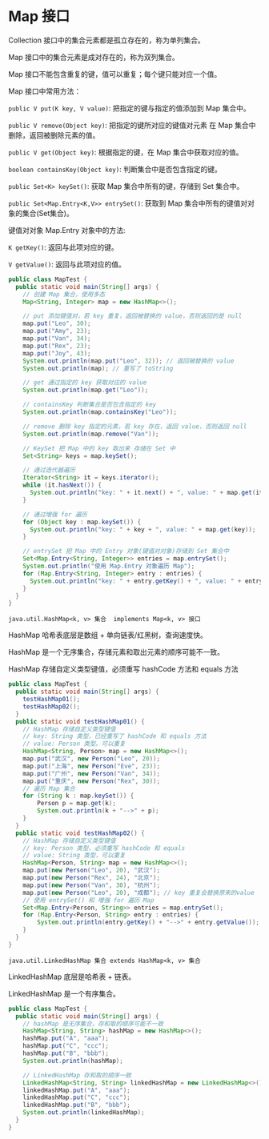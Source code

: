 # Map 接口

Collection 接口中的集合元素都是孤立存在的，称为单列集合。

Map 接口中的集合元素是成对存在的，称为双列集合。

Map 接口不能包含重复的键，值可以重复；每个键只能对应一个值。

Map 接口中常用方法：

`public V put(K key, V value)`:  把指定的键与指定的值添加到 Map 集合中。

`public V remove(Object key)`: 把指定的键所对应的键值对元素 在 Map 集合中删除，返回被删除元素的值。

`public V get(Object key)`: 根据指定的键，在 Map 集合中获取对应的值。

`boolean containsKey(Object key)`: 判断集合中是否包含指定的键。

`public Set<K> keySet()`: 获取 Map 集合中所有的键，存储到 Set 集合中。

`public Set<Map.Entry<K,V>> entrySet()`: 获取到 Map 集合中所有的键值对对象的集合(Set集合)。

键值对对象 Map.Entry 对象中的方法:

`K getKey()`: 返回与此项对应的键。

`V getValue()`: 返回与此项对应的值。

```java
public class MapTest {
  public static void main(String[] args) {
    // 创建 Map 集合，使用多态
    Map<String, Integer> map = new HashMap<>();

    // put 添加键值对，若 key 重复，返回被替换的 value，否则返回的是 null
    map.put("Leo", 30);
    map.put("Amy", 23);
    map.put("Van", 34);
    map.put("Rex", 23);
    map.put("Joy", 43);
    System.out.println(map.put("Leo", 32)); // 返回被替换的 value
    System.out.println(map); // 重写了 toString

    // get 通过指定的 key 获取对应的 value
    System.out.println(map.get("Leo"));

    // containsKey 判断集合是否包含指定的 key
    System.out.println(map.containsKey("Leo"));

    // remove 删除 key 指定的元素，若 key 存在，返回 value，否则返回 null
    System.out.println(map.remove("Van"));

    // KeySet 把 Map 中的 key 取出来 存储在 Set 中
    Set<String> keys = map.keySet();

    // 通过迭代器遍历
    Iterator<String> it = keys.iterator();
    while (it.hasNext()) {
      System.out.println("key: " + it.next() + ", value: " + map.get(it.next()));
    }

    // 通过增强 for 遍历
    for (Object key : map.keySet()) {
      System.out.println("key: " + key + ", value: " + map.get(key));
    }

    // entrySet 把 Map 中的 Entry 对象(键值对对象)存储到 Set 集合中
    Set<Map.Entry<String, Integer>> entries = map.entrySet();
    System.out.println("使用 Map.Entry 对象遍历 Map");
    for (Map.Entry<String, Integer> entry : entries) {
      System.out.println("key: " + entry.getKey() + ", value: " + entry.getValue());
    }
  }
}
```

`java.util.HashMap<k, v> 集合  implements Map<k, v> 接口`

HashMap 哈希表底层是数组 + 单向链表/红黑树，查询速度快。

HashMap 是一个无序集合，存储元素和取出元素的顺序可能不一致。

HashMap 存储自定义类型键值，必须重写 hashCode 方法和 equals 方法

```java
public class MapTest {
  public static void main(String[] args) {
    testHashMap01();
    testHashMap02();
  }
  public static void testHashMap01() {
    // HashMap 存储自定义类型键值
    // key: String 类型，已经重写了 hashCode 和 equals 方法
    // value: Person 类型。可以重复
    HashMap<String, Person> map = new HashMap<>();
    map.put("武汉", new Person("Leo", 20));
    map.put("上海", new Person("Eve", 23));
    map.put("广州", new Person("Van", 34));
    map.put("重庆", new Person("Rex", 30));
    // 遍历 Map 集合
    for (String k : map.keySet()) {
        Person p = map.get(k);
        System.out.println(k + "-->" + p);
    }
  }
  public static void testHashMap02() {
    // HashMap 存储自定义类型键值
    // key: Person 类型，必须重写 hashCode 和 equals
    // value: String 类型，可以重复
    HashMap<Person, String> map = new HashMap<>();
    map.put(new Person("Leo", 20), "武汉");
    map.put(new Person("Rex", 24), "北京");
    map.put(new Person("Van", 30), "杭州");
    map.put(new Person("Leo", 20), "成都"); // key 重复会替换原来的value
    // 使用 entrySet() 和 增强 for 遍历 Map
    Set<Map.Entry<Person, String>> entries = map.entrySet();
    for (Map.Entry<Person, String> entry : entries) {
        System.out.println(entry.getKey() + "-->" + entry.getValue());
    }
  }
}
```

`java.util.LinkedHashMap 集合 extends HashMap<k, v> 集合`

LinkedHashMap 底层是哈希表 + 链表。

LinkedHashMap 是一个有序集合。

```java
public class MapTest {
  public static void main(String[] args) {
    // hashMap 是无序集合，存和取的顺序可能不一致
    HashMap<String, String> hashMap = new HashMap<>();
    hashMap.put("A", "aaa");
    hashMap.put("C", "ccc");
    hashMap.put("B", "bbb");
    System.out.println(hashMap);

    // LinkedHashMap 存和取的顺序一致
    LinkedHashMap<String, String> linkedHashMap = new LinkedHashMap<>();
    linkedHashMap.put("A", "aaa");
    linkedHashMap.put("C", "ccc");
    linkedHashMap.put("B", "bbb");
    System.out.println(linkedHashMap);
  }
}
```
